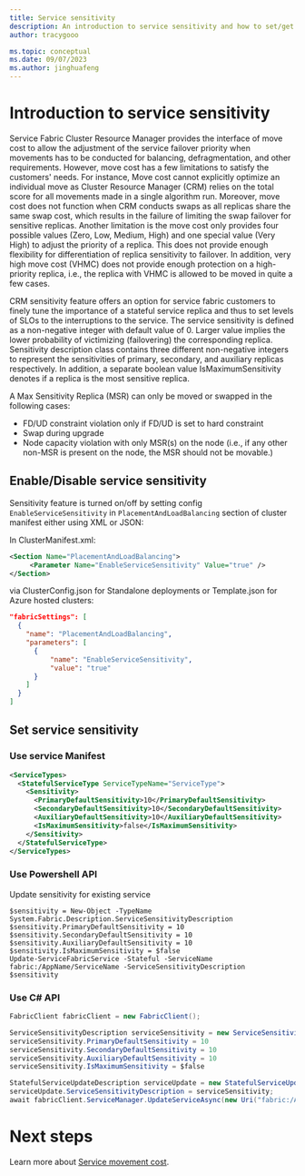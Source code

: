 ```yaml
---
title: Service sensitivity
description: An introduction to service sensitivity and how to set/get service sensitivity description
author: tracygooo

ms.topic: conceptual
ms.date: 09/07/2023
ms.author: jinghuafeng
---
```


# Introduction to service sensitivity
Service Fabric Cluster Resource Manager provides the interface of move cost to allow the adjustment of the service failover priority when movements has to be conducted for balancing, defragmentation, and other requirements. However, move cost has a few limitations to satisfy the customers' needs. For instance, Move cost cannot explicitly optimize an individual move as Cluster Resource Manager (CRM) relies on the total score for all movements made in a single algorithm run. Moreover, move cost does not function when CRM conducts swaps as all replicas share the same swap cost, which results in the failure of limiting the swap failover for sensitive replicas. Another limitation is the move cost only provides four possible values  (Zero, Low, Medium, High) and one special value (Very High) to adjust the priority of a replica. This does not provide enough flexibility for differentiation of replica sensitivity to failover. In addition, very high move cost (VHMC) does not provide enough protection on a high-priority replica, i.e., the replica with VHMC is allowed to be moved in quite a few cases.

CRM sensitivity feature offers an option for service fabric customers to finely tune the importance of a stateful service replica and thus to set levels of SLOs to the interruptions to the service. The service sensitivity is defined as a non-negative integer with default value of 0. Larger value implies the lower probability of victimizing (failovering) the corresponding replica. Sensitivity description class contains three different non-negative integers to represent the sensitivities of primary, secondary, and auxiliary replicas respectively. In addition, a separate boolean value IsMaximumSensitivity denotes if a replica is the most sensitive replica. 

A Max Sensitivity Replica (MSR) can only be moved or swapped in the following cases:
* FD/UD constraint violation only if FD/UD is set to hard constraint
* Swap during upgrade
* Node capacity violation with only MSR(s) on the node (i.e., if any other non-MSR is present on the node, the MSR should not be movable.)

## Enable/Disable service sensitivity
Sensitivity feature is turned on/off by setting config `EnableServiceSensitivity` in `PlacementAndLoadBalancing` section of cluster manifest either using XML or JSON:

In ClusterManifest.xml:
``` xml
<Section Name="PlacementAndLoadBalancing">
     <Parameter Name="EnableServiceSensitivity" Value="true" />
</Section>
```

via ClusterConfig.json for Standalone deployments or Template.json for Azure hosted clusters:

```json
"fabricSettings": [
  {
    "name": "PlacementAndLoadBalancing",
    "parameters": [
      {
          "name": "EnableServiceSensitivity",
          "value": "true"
      }
    ]
  }
]
```

## Set service sensitivity

### Use service Manifest
```xml
<ServiceTypes>
  <StatefulServiceType ServiceTypeName="ServiceType">
    <Sensitivity>
      <PrimaryDefaultSensitivity>10</PrimaryDefaultSensitivity>
      <SecondaryDefaultSensitivity>10</SecondaryDefaultSensitivity>
      <AuxiliaryDefaultSensitivity>10</AuxiliaryDefaultSensitivity>
      <IsMaximumSensitivity>false</IsMaximumSensitivity>
    </Sensitivity>
  </StatefulServiceType>
</ServiceTypes>
```

### Use Powershell API

Update sensitivity for existing service
```posh
$sensitivity = New-Object -TypeName System.Fabric.Description.ServiceSensitivityDescription
$sensitivity.PrimaryDefaultSensitivity = 10
$sensitivity.SecondaryDefaultSensitivity = 10
$sensitivity.AuxiliaryDefaultSensitivity = 10
$sensitivity.IsMaximumSensitivity = $false
Update-ServiceFabricService -Stateful -ServiceName fabric:/AppName/ServiceName -ServiceSensitivityDescription $sensitivity
```

### Use C# API
```csharp
FabricClient fabricClient = new FabricClient();

ServiceSensitivityDescription serviceSensitivity = new ServiceSensitivityDescription();
serviceSensitivity.PrimaryDefaultSensitivity = 10
serviceSensitivity.SecondaryDefaultSensitivity = 10
serviceSensitivity.AuxiliaryDefaultSensitivity = 10
serviceSensitivity.IsMaximumSensitivity = $false

StatefulServiceUpdateDescription serviceUpdate = new StatefulServiceUpdateDescription();
serviceUpdate.ServiceSensitivityDescription = serviceSensitivity; 
await fabricClient.ServiceManager.UpdateServiceAsync(new Uri("fabric:/AppName/ServiceName"), serviceUpdate);
```

# Next steps
Learn more about [Service movement cost](service-fabric-cluster-resource-manager-movement-cost.md).
